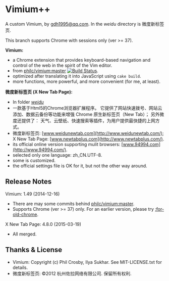 Vimium++
=============================
A custom Vimium, by gdh1995@qq.com. In the *weidu* directory is 微度新标签页.

This branch supports Chrome with sessions only (ver >= 37).

__Vimium:__
* a Chrome extension that provides keyboard-based navigation and control
    of the web in the spirit of the Vim editor.
* from [philc/vimium:master](https://github.com/philc/vimium) [![Build
    Status](https://secure.travis-ci.org/philc/vimium.png?branch=master
    )](https://travis-ci.org/philc/vimium).
* optimized after translating it into JavaScript using `cake build`.
* more functions, more powerful, and more convenient (for me, at least).

__微度新标签页 (X New Tab Page):__
* In folder [*weidu*](https://github.com/gdh1995/vimium-plus/tree/master/weidu)
* 一款基于Html5的Chrome浏览器扩展程序。
  它提供了网站快速拨号、网站云添加、数据云备份等功能来增强 Chrome
    原生新标签页（New Tab）；
  另外微度还提供了：
    天气、云壁纸、快速搜索等插件，为用户提供最快捷的上网方式。
* 微度新标签页: [www.weidunewtab.com](http://www.weidunewtab.com/);
    X New Tab Page: [www.newtabplus.com](http://www.newtabplus.com/).
* its official online version supporting mulit browsers:
    [www.94994.com](http://www.94994.com/).
* selected only one language: zh_CN.UTF-8.
* some is customized.
* the official settings file is OK for it, but not the other way around.

Release Notes
-------------
Vimium: 1.49 (2014-12-16)
* There are may some commits behind [philc/vimium:master](
    https://github.com/philc/vimium).
* Supports Chrome (ver >= 37) only. For an earlier version, please try
    [:for-old-chrome](
    https://github.com/gdh1995/vimium-plus/tree/for-old-chrome).

X New Tab Page: 4.8.0 (2015-03-19)
* All merged.

Thanks & License
-------
* Vimium: Copyright (c) Phil Crosby, Ilya Sukhar. See MIT-LICENSE.txt for
    details.
* 微度新标签页: ©2012 杭州佐拉网络有限公司. 保留所有权利.